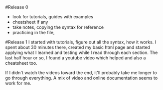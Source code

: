#Release 0 
 * look for tutorials, guides with examples
 * cheatsheet if any
 * take notes, copying the syntax for reference
 * practicing in the file, 

#Release 1 
I started with tutorials, figure out all the syntax, how it works. I spent about 30 minutes there, created my basic html page and started applying what I learned and testing while I read through each section. The last half hour or so, I found a youtube video which helped and also a cheatsheet too. 

If I didn't watch the videos toward the end, it'll probably take me longer to go through everything. A mix of video and online documentation seems to work for me. 





